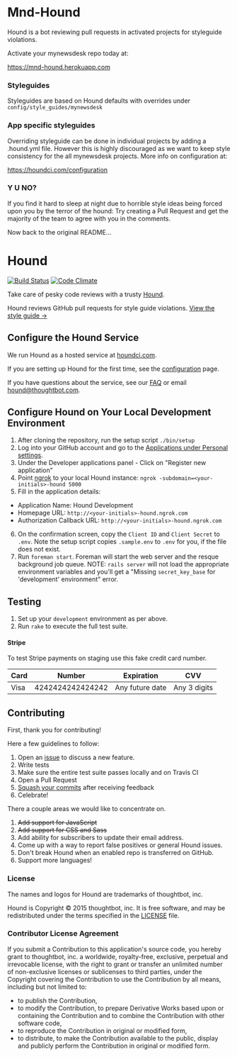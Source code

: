 Mnd-Hound
=========

Hound is a bot reviewing pull requests in activated projects for styleguide violations.

Activate your mynewsdesk repo today at:

https://mnd-hound.herokuapp.com

### Styleguides

Styleguides are based on Hound defaults with overrides under `config/style_guides/mynewsdesk`

### App specific styleguides

Overriding styleguide can be done in individual projects by adding a .hound.yml file.
However this is highly discouraged as we want to keep style consistency for the all
mynewsdesk projects. More info on configuration at:

https://houndci.com/configuration

### Y U NO?

If you find it hard to sleep at night due to horrible style ideas being forced upon
you by the terror of the hound: Try creating a Pull Request and get the majority
of the team to agree with you in the comments.

Now back to the original README...

Hound
=====

[![Build Status](https://travis-ci.org/thoughtbot/hound.svg?branch=master)](http://travis-ci.org/thoughtbot/hound?branch=master)
[![Code Climate](https://codeclimate.com/repos/526ab75ff3ea007df603b773/badges/32cb8e64b2e265d8cad6/gpa.svg)](https://codeclimate.com/repos/526ab75ff3ea007df603b773/feed)

Take care of pesky code reviews with a trusty [Hound](http://houndci.com).

Hound reviews GitHub pull requests for style guide violations. [View the style
guide &rarr;](https://github.com/thoughtbot/guides/tree/master/style)

## Configure the Hound Service

We run Hound as a hosted service at [houndci.com].

If you are setting up Hound for the first time, see the [configuration] page.

If you have questions about the service, see our [FAQ] or email [hound@thoughtbot.com].

[houndci.com]: https://houndci.com
[configuration]: https://houndci.com/configuration
[FAQ]: https://houndci.com/faq
[hound@thoughtbot.com]: mailto:hound@thoughtbot.com

## Configure Hound on Your Local Development Environment

1. After cloning the repository, run the setup script `./bin/setup`
2. Log into your GitHub account and go to the
   [Applications under Personal settings](https://github.com/settings/applications).
3. Under the Developer applications panel - Click on "Register new
   application"
4. Point [ngrok] to your local Hound instance:
   `ngrok -subdomain=<your-initials>-hound 5000`
5. Fill in the application details:
  * Application Name: Hound Development
  * Homepage URL: `http://<your-initials>-hound.ngrok.com`
  * Authorization Callback URL: `http://<your-initials>-hound.ngrok.com`
6. On the confirmation screen, copy the `Client ID` and `Client Secret` to
   `.env`. Note the setup script copies `.sample.env` to `.env` for you, if the
   file does not exist.
7. Run `foreman start`. Foreman will start the web server and
   the resque background job queue. NOTE: `rails server` will not load the
   appropriate environment variables and you'll get a "Missing `secret_key_base`
   for 'development' environment" error.

[ngrok]: https://ngrok.com

Testing
-----------

1. Set up your `development` environment as per above.
2. Run `rake` to execute the full test suite.

#### Stripe

To test Stripe payments on staging use this fake credit card number.

<table>
  <thead>
    <tr>
      <th>Card</th>
      <th>Number</th>
      <th>Expiration</th>
      <th>CVV</th>
    </tr>
  </thead>
  <tbody>
    <tr>
      <td>Visa</td>
      <td>4242424242424242</td>
      <td>Any future date</td>
      <td>Any 3 digits</td>
    </tr>
  </tbody>
</table>

Contributing
------------

First, thank you for contributing!

Here a few guidelines to follow:

1. Open an [issue](https://github.com/thoughtbot/hound/issues) to discuss a new feature.
2. Write tests
3. Make sure the entire test suite passes locally and on Travis CI
4. Open a Pull Request
5. [Squash your commits](https://github.com/thoughtbot/guides/tree/master/protocol/git#write-a-feature) after receiving feedback
6. Celebrate!

There a couple areas we would like to concentrate on.

1. ~~Add support for JavaScript~~
2. ~~Add support for CSS and Sass~~
3. Add ability for subscribers to update their email address.
4. Come up with a way to report false positives or general Hound issues.
5. Don't break Hound when an enabled repo is transferred on GitHub.
6. Support more languages!

### License

The names and logos for Hound are trademarks of thoughtbot, inc.

Hound is Copyright © 2015 thoughtbot, inc.  It is free software, and may be
redistributed under the terms specified in the [LICENSE](LICENSE) file.

### Contributor License Agreement

If you submit a Contribution to this application's source code, you hereby grant
to thoughtbot, inc. a worldwide, royalty-free, exclusive, perpetual and
irrevocable license, with the right to grant or transfer an unlimited number of
non-exclusive licenses or sublicenses to third parties, under the Copyright
covering the Contribution to use the Contribution by all means, including but
not limited to:

* to publish the Contribution,
* to modify the Contribution, to prepare Derivative Works based upon or
  containing the Contribution and to combine the Contribution with other
  software code,
* to reproduce the Contribution in original or modified form,
* to distribute, to make the Contribution available to the public, display and
  publicly perform the Contribution in original or modified form.

